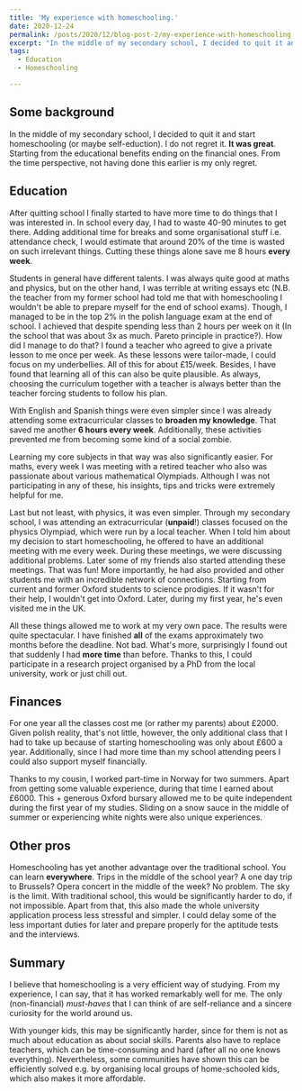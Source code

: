 ```yaml
---
title: 'My experience with homeschooling.'
date: 2020-12-24
permalink: /posts/2020/12/blog-post-2/my-experience-with-homeschooling
excerpt: "In the middle of my secondary school, I decided to quit it and start homeschooling (or maybe self-eduction). I do not regret it. **It was great**. Starting from the educational benefits ending on the financial ones. Not having done this earlier is my only regret." 
tags:
  - Education
  - Homeschooling

---
```


## Some background

In the middle of my secondary school, I decided to quit it and start homeschooling (or maybe self-eduction). I do not regret it. **It was great**. Starting from the educational benefits ending on the financial ones. From the time perspective, not having done this earlier is my only regret.

## Education

After quitting school I finally started to have more time to do things that I was interested in. In school every day, I had to waste 40-90 minutes to get there. Adding additional time for breaks and some organisational stuff i.e. attendance check, I would estimate that around 20% of the time is wasted on such irrelevant things. Cutting these things alone save me 8 hours **every week**.

Students in general have different talents. I was always quite good at maths and physics, but on the other hand, I was terrible at writing essays etc (N.B. the teacher from my former school had told me that with homeschooling I wouldn't be able to prepare myself for the end of school exams). Though, I managed to be in the top 2% in the polish language exam at the end of school. I achieved that despite spending less than 2 hours per week on it (In the school that was about 3x as much. Pareto principle in practice?).  How did I manage to do that? I found a teacher who agreed to give a private lesson to me once per week. As these lessons were tailor-made, I could focus on my underbellies. All of this for about £15/week. Besides, I have found that learning all of this can also be quite plausible. As always, choosing the curriculum together with a teacher is always better than the teacher forcing students to follow his plan.

With English and Spanish things were even simpler since I was already attending some extracurricular classes to **broaden my knowledge**. That saved me another **6 hours every week**. Additionally, these activities prevented me from becoming some kind of a social zombie.

Learning my core subjects in that way was also significantly easier. For maths, every week I was meeting with a retired teacher who also was passionate about various mathematical Olympiads. Although I was not participating in any of these, his insights, tips and tricks were extremely helpful for me.

Last but not least, with physics, it was even simpler. Through my secondary school, I was attending an extracurricular (**unpaid**!) classes focused on the physics Olympiad, which were run by a local teacher. When I told him about my decision to start homeschooling, he offered to have an additional meeting with me every week. During these meetings, we were discussing additional problems. Later some of my friends also started attending these meetings. That was fun! More importantly, he had also provided and other students me with an incredible network of connections. Starting from current and former Oxford students to science prodigies. If it wasn't for their help, I wouldn't get into Oxford. Later, during my first year, he's even visited me in the UK. 

All these things allowed me to work at my very own pace. The results were quite spectacular. I have finished **all** of the exams approximately two months before the deadline. Not bad. What's more, surprisingly I found out that suddenly I had **more time** than before. Thanks to this, I could participate in a research project organised by a PhD from the local university, work or just chill out.

## Finances

For one year all the classes cost me (or rather my parents) about £2000. Given polish reality, that's not little, however, the only additional class that I had to take up because of starting homeschooling was only about £600 a year. Additionally, since I had more time than my school attending peers I could also support myself financially. 

Thanks to my cousin, I worked part-time in Norway for two summers. Apart from getting some valuable experience, during that time I earned about £6000. This + generous Oxford bursary allowed me to be quite independent during the first year of my studies. Sliding on a snow sauce in the middle of summer or experiencing white nights were also unique experiences.

## Other pros

Homeschooling has yet another advantage over the traditional school. You can learn **everywhere**.  Trips in the middle of the school year? A one day trip to Brussels? Opera concert in the middle of the week? No problem. The sky is the limit. With traditional school, this would be significantly harder to do, if not impossible. Apart from that, this also made the whole university application process less stressful and simpler. I could delay some of the less important duties for later and prepare properly for the aptitude tests and the interviews.

## Summary

I believe that homeschooling is a very efficient way of studying. From my experience, I can say, that it has worked remarkably well for me. The only (non-financial) *must-haves* that I can think of are self-reliance and a sincere curiosity for the world around us.

With younger kids, this may be significantly harder, since for them is not as much about education as about social skills. Parents also have to replace teachers, which can be time-consuming and hard (after all no one knows everything). Nevertheless, some communities have shown this can be efficiently solved e.g. by organising local groups of home-schooled kids, which also makes it more affordable.